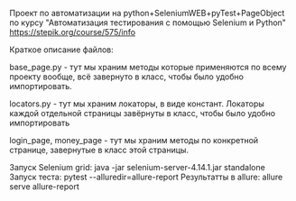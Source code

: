 Проект по автоматизации на python+SeleniumWEB+pyTest+PageObject по курсу "Автоматизация тестирования с помощью Selenium и Python" https://stepik.org/course/575/info

Краткое описание файлов:

base_page.py - тут мы храним методы которые применяются по всему проекту вообще, всё завернуто в класс, чтобы было удобно импортировать.

locators.py - тут мы храним локаторы, в виде констант. Локаторы каждой отдельной страницы завёрнуты в класс, чтобы было удобно импортировать

login_page, money_page - тут мы храним методы по конкретной странице, завернутые в класс этой страницы.


Запуск Selenium grid: java -jar selenium-server-4.14.1.jar standalone
Запуск теста: pytest --alluredir=allure-report
Результатты в allure: allure serve allure-report           


